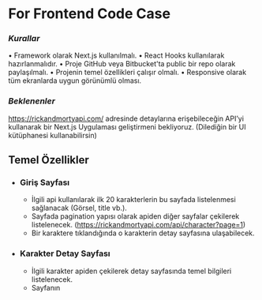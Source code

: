 # For Frontend Code Case
### _Kurallar_
• Framework olarak Next.js kullanılmalı.
• React Hooks kullanılarak hazırlanmalıdır.
• Proje GitHub veya Bitbucket'ta public bir repo olarak paylaşılmalı.
• Projenin temel özellikleri çalışır olmalı.
• Responsive olarak tüm ekranlarda uygun görünümlü olması.
### _Beklenenler_
https://rickandmortyapi.com/ adresinde detaylarına erişebileceğin API’yi kullanarak bir Next.js Uygulaması
geliştirmeni bekliyoruz. (Dilediğin bir UI kütüphanesi kullanabilirsin)
## Temel Özellikler
  - ### Giriş Sayfası
    - İlgili api kullanılarak ilk 20 karakterlerin bu sayfada listelenmesi sağlanacak (Görsel, title vb.).
    - Sayfada pagination yapısı olarak apiden diğer sayfalar çekilerek listelenecek.
    (https://rickandmortyapi.com/api/character?page=1)
    - Bir karaktere tıklandığında o karakterin detay sayfasına ulaşabilecek.

  - ### Karakter Detay Sayfası
    - İlgili karakter apiden çekilerek detay sayfasında temel bilgileri listelenecek.
    - Sayfanın <title> bilgisi karakter başlığı olarak gelecek.
    
   - ### İsteğe Bağlı Ekstra Özellikler 
        - Giriş Sayfasında listelenen karakterlerin virtual scroll kullanılarak sayfalamasının yapılması. Sayfanın
sonuna scroll ile gelindiğinde diğer sayfanın içeriklerinin otomatik olarak çekilmesi ve sayfa sonuna
eklenmesi.
        - Detay sayfasının Server Side Rendering ile dinamik çalışır olması.
    
